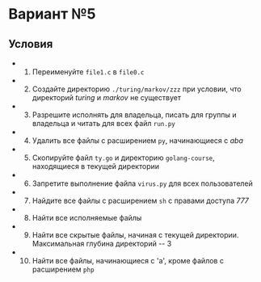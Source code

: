 # Вариант №5

## Условия

- 1. Переименуйте `file1.c` в `file0.c`
- 2. Создайте директорию `./turing/markov/zzz` при условии, что директорий _turing_ и _markov_ не существует
- 3. Разрешите исполнять для владельца, писать для группы и владельца и читать для всех файл `run.py`
- 4. Удалить все файлы с расширением `py`, начинающиеся с _aba_
- 5. Скопируйте файл `ty.go` и директорию `golang-course`, находящиеся в текущей директории
- 6. Запретите выполнение файла `virus.py` для всех пользователей
- 7. Найдите все файлы с расширением `sh` с правами доступа _777_
- 8. Найти все исполняемые файлы
- 9. Найти все скрытые файлы, начиная с текущей директории. Максимальная глубина директорий -- 3
- 10. Найти все файлы, начинающиеся с 'a', кроме файлов с расширением `php`
